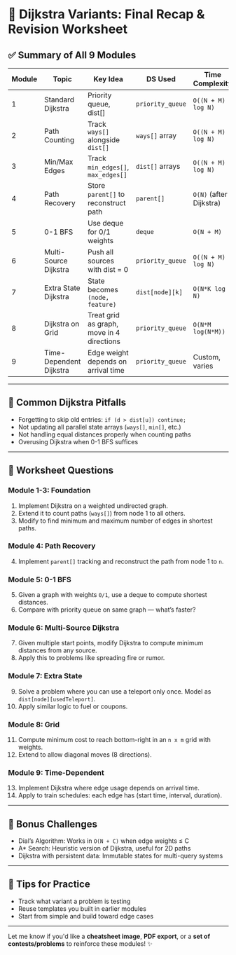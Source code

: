 # 🚀 Dijkstra Variants: Final Recap & Revision Worksheet

## ✅ Summary of All 9 Modules

| Module | Topic                   | Key Idea                                  | DS Used          | Time Complexity         |
| ------ | ----------------------- | ----------------------------------------- | ---------------- | ----------------------- |
| 1      | Standard Dijkstra       | Priority queue, dist\[]                   | `priority_queue` | `O((N + M) log N)`      |
| 2      | Path Counting           | Track `ways[]` alongside `dist[]`         | `ways[]` array   | `O((N + M) log N)`      |
| 3      | Min/Max Edges           | Track `min_edges[]`, `max_edges[]`        | `dist[]` arrays  | `O((N + M) log N)`      |
| 4      | Path Recovery           | Store `parent[]` to reconstruct path      | `parent[]`       | `O(N)` (after Dijkstra) |
| 5      | 0-1 BFS                 | Use deque for 0/1 weights                 | `deque`          | `O(N + M)`              |
| 6      | Multi-Source Dijkstra   | Push all sources with dist = 0            | `priority_queue` | `O((N + M) log N)`      |
| 7      | Extra State Dijkstra    | State becomes `(node, feature)`           | `dist[node][k]`  | `O(N*K log N)`          |
| 8      | Dijkstra on Grid        | Treat grid as graph, move in 4 directions | `priority_queue` | `O(N*M log(N*M))`       |
| 9      | Time-Dependent Dijkstra | Edge weight depends on arrival time       | `priority_queue` | Custom, varies          |

---

## 📘 Common Dijkstra Pitfalls

* Forgetting to skip old entries: `if (d > dist[u]) continue;`
* Not updating all parallel state arrays (`ways[]`, `min[]`, etc.)
* Not handling equal distances properly when counting paths
* Overusing Dijkstra when 0-1 BFS suffices

---

## 📝 Worksheet Questions

### Module 1-3: Foundation

1. Implement Dijkstra on a weighted undirected graph.
2. Extend it to count paths (`ways[]`) from node 1 to all others.
3. Modify to find minimum and maximum number of edges in shortest paths.

### Module 4: Path Recovery

4. Implement `parent[]` tracking and reconstruct the path from node 1 to `n`.

### Module 5: 0-1 BFS

5. Given a graph with weights `0/1`, use a deque to compute shortest distances.
6. Compare with priority queue on same graph — what’s faster?

### Module 6: Multi-Source Dijkstra

7. Given multiple start points, modify Dijkstra to compute minimum distances from any source.
8. Apply this to problems like spreading fire or rumor.

### Module 7: Extra State

9. Solve a problem where you can use a teleport only once. Model as `dist[node][usedTeleport]`.
10. Apply similar logic to fuel or coupons.

### Module 8: Grid

11. Compute minimum cost to reach bottom-right in an `n x m` grid with weights.
12. Extend to allow diagonal moves (8 directions).

### Module 9: Time-Dependent

13. Implement Dijkstra where edge usage depends on arrival time.
14. Apply to train schedules: each edge has (start time, interval, duration).

---

## 🧠 Bonus Challenges

* Dial’s Algorithm: Works in `O(N + C)` when edge weights ≤ C
* A\* Search: Heuristic version of Dijkstra, useful for 2D paths
* Dijkstra with persistent data: Immutable states for multi-query systems

---

## 🧩 Tips for Practice

* Track what variant a problem is testing
* Reuse templates you built in earlier modules
* Start from simple and build toward edge cases

---

Let me know if you'd like a **cheatsheet image**, **PDF export**, or a **set of contests/problems** to reinforce these modules! ✨
